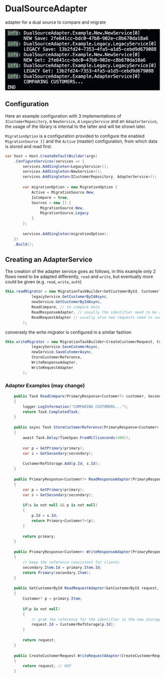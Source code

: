 # DualSourceAdapter
adapter for a dual source to compare and migrate 

![Alt text](image.png)

## Configuration

Here an example configuration with 3 implementations of `ICustomerRepository`,
a `NewService`, a `LegacyService` and an `AdapterService`, the usage of the library is internal to the latter and will be shown later.

`MigrationOption` is a configuration provided to configure the enabled `MigrationSource []` and the `Active` (master) configuration, from which data is stored and read first.

```csharp
var host = Host.CreateDefaultBuilder(args)
    .ConfigureServices(services => { 
        services.AddSingleton<LegacyService>();
        services.AddSingleton<NewService>();
        services.AddSingleton<ICustomerRepository, AdapterService>();

        var migrationOption = new MigrationOption {
            Active = MigrationSource.New,
            IsCompare = true,
            Sources = new [] {
                MigrationSource.New,
                MigrationSource.Legacy
            }
        };

        services.AddSingleton(migrationOption);
    })
    .Build();

```

## Creating an AdapterService

The creation of the adapter service goes as follows,
in this example only 2 flows need to be adapted differently, `read` and `write`,
but eventually more could be given (e.g. `read`, `write`, `auth`)

```csharp
this.readMigrator = new MigrationTaskBuilder<GetCustomerById, Customer?>(
            legacyService.GetCustomerByIdAsync,
            newService.GetCustomerByIdAsync,
            ReadCompare, // to compare data
            ReadResponseAdapter, // usually the identifier need to be adapter to match the old data
            ReadRequestAdapter // usually also new requests need to use a Map to retrieve the corresponding identifier for new data, based on old identifier
        );
```

conversely the write migrator is configured in a similar fashion

```csharp
this.writeMigrator = new MigrationTaskBuilder<CreateCustomerRequest, Customer>(
            legacyService.SaveCutomerAsync,
            newService.SaveCutomerAsync,
            StoreCustomerReference,
            WriteResponseAdapter,
            WriteRequestAdapter
        );
```

### Adapter Examples (may change)

```csharp
    public Task ReadCompare(PrimaryResponse<Customer?> customer, SecondaryResponse<Customer?> customerNew)
    {
        logger.LogInformation("COMPARING CUSTOMERS...");
        return Task.CompletedTask;
    }

    public async Task StoreCustomerReference(PrimaryResponse<Customer> primary, SecondaryResponse<Customer> secondary)
    {
        await Task.Delay(TimeSpan.FromMilliseconds(400));

        var p = GetPrimary(primary);
        var s = GetSecondary(secondary);
    
        CustomerRefStorage.Add(p.Id, s.Id);
    }

    public PrimaryResponse<Customer?> ReadResponseAdapter(PrimaryResponse<Customer?> primary, SecondaryResponse<Customer?> secondary)
    {
        var p = GetPrimary(primary);
        var s = GetSecondary(secondary);

        if(s is not null && p is not null)
        {
            p.Id = s.Id;
            return Primary<Customer?>(p);
        }

        return primary;
    }

    public PrimaryResponse<Customer> WriteResponseAdapter(PrimaryResponse<Customer> primary, SecondaryResponse<Customer> secondary)
    {
        // keep the reference consistent for clients
        secondary.Item.Id = primary.Item.Id;
        return Primary(secondary.Item);
    }

    public GetCustomerById ReadRequestAdapter(GetCustomerById request, PrimaryResponse<Customer?> primary) 
    {
        Customer? p = primary.Item;
        
        if(p is not null)
        {
            // grab the reference for the identifier in the new storage, based on old
            request.Id = CustomerRefStorage[p.Id];
        }

        return request;
    }

    public CreateCustomerRequest WriteRequestAdapter(CreateCustomerRequest request, PrimaryResponse<Customer> _) 
    {
        return request; // NOP
    }
```
